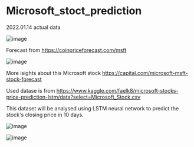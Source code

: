 # Microsoft_stoct_prediction

2022.01.14 actual data

![image](https://user-images.githubusercontent.com/34160094/149472738-db66a82d-6f65-4d4a-85e5-c6598fd6a4ef.png)

Forecast from https://coinpriceforecast.com/msft

![image](https://user-images.githubusercontent.com/34160094/149473011-ca86d0c6-97b0-4f84-bb1e-32c81240f812.png)

More isights about this Microsoft stock https://capital.com/microsoft-msft-stock-forecast


Used datase is from https://www.kaggle.com/faelk8/microsoft-stocks-price-prediction-lstm/data?select=Microsoft_Stock.csv

This dataset will be analysed using LSTM neural network to predict the stock's closing price in 10 days.

![image](https://user-images.githubusercontent.com/34160094/149473779-55bef7c1-213f-42c0-a4ab-c8894517ac0a.png)

![image](https://user-images.githubusercontent.com/34160094/149473844-b2d2e60b-89c3-441a-9974-5886c081da3c.png)
